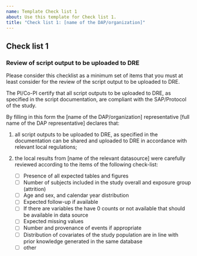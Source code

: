 ```yaml
---
name: Template Check list 1
about: Use this template for Check list 1.
title: "Check list 1: [name of the DAP/organization]"
---
```


## Check list 1
### Review of script output to be uploaded to DRE

Please consider this checklist as a minimum set of items that you must at least consider
for the review of the script output to be uploaded to DRE.  

The PI/Co-PI certify that all script outputs to be uploaded to DRE, as specified in the
script documentation, are compliant with the SAP/Protocol of the study. 


By filling in this form the [name of the DAP/organization] representative
[full name of the DAP representative] declares that: 

1) all script outputs to be uploaded to DRE, as specified in the 
documentation can be shared and uploaded to DRE in accordance with
relevant local regulations; 

2) the local results from [name of the relevant datasource] were
 carefully reviewed according to the items of the following check-list:

	- [ ] Presence of all expected tables and figures
	- [ ] Number of subjects included in the study overall and exposure group (attrition)
	- [ ] Age and sex, and calendar year distribution
	- [ ] Expected follow-up if available
	- [ ] If there are variables the have 0 counts or not available that
	   should be available in data source
	- [ ] Expected missing values
	- [ ] Number and provenance of events if appropriate
	- [ ] Distribution of covariates of the study population are in line with
       prior knowledge generated in the same database
	- [ ] other

